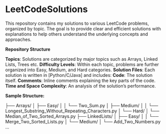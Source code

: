 # LeetCodeSolutions
This repository contains my solutions to various LeetCode problems, organized by topic. The goal is to provide clear and efficient solutions with explanations to help others understand the underlying concepts and approaches.


**Repository Structure**

**Topics**: Solutions are categorized by major topics such as Arrays, Linked Lists, Trees etc.
**Difficulty Levels**: Within each topic, problems are further organized into Easy, Medium, and Hard categories.
**Solution Files**: Each solution is written in [Python/C/Java] and includes:
                  **Code**: The solution itself.
                  **Comments**: Inline comments explaining the key parts of the code.
                  **Time and Space Complexity**: An analysis of the solution’s performance.


**Sample Structure:**


├── Arrays/
│   ├── Easy/
│   │   └── Two_Sum.py
│   ├── Medium/
│   │   └── Longest_Substring_Without_Repeating_Characters.py
│   └── Hard/
│       └── Median_of_Two_Sorted_Arrays.py
├── LinkedLists/
│   ├── Easy/
│   │   └── Merge_Two_Sorted_Lists.py
│   └── Medium/
│       └── Add_Two_Numbers.py
...


